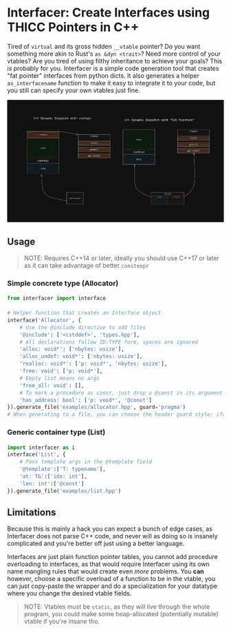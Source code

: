 # Interfacer: Create Interfaces using THICC Pointers in C++

Tired of `virtual` and its gross hidden `__vtable` pointer? Do you want
something more akin to Rust's `as &dyn <trait>`? Need more control of your
vtables? Are you tired of using filthy inheritance to achieve your goals? This
is probably for you. Interfacer is a simple code generation tool that creates
"fat pointer" interfaces from python dicts. It also generates a helper
`as_interfacename` function to make it easy to integrate it to your code, but
you still can specify your own vtables just fine.

![Different Approaches for Dynamic Dispatch](info.png)

## Usage

> NOTE: Requires C++14 or later, ideally you should use C++17 or later as it
> can take advantage of better `constexpr`

### Simple concrete type (Allocator)

```python
from interfacer import interface

# Helper function that creates an Interface object
interface('Allocator', {
    # Use the @include directive to add files
    '@include': ['<cstddef>', 'types.hpp'],
    # All declarations follow ID:TYPE form, spaces are ignored
    'alloc: void*': ['nbytes: usize'],
    'alloc_undef: void*': ['nbytes: usize'],
    'realloc: void*': ['p: void*', 'nbytes: usize'],
    'free: void': ['p: void*'],
    # Empty list means no args
    'free_all: void': [],
    # To mark a procedure as const, just drop a @const in its argument list
    'has_address: bool': ['p: void*', '@const']
}).generate_file('examples/allocator.hpp', guard='pragma')
# When generating to a file, you can choose the header guard style: ifdef, pragma or none(default)
```

### Generic container type (List)
```python
import interfacer as i
interface('List', {
    # Pass template args in the @template field
    '@template':['T: typename'],
    'at: T&':['idx: int'],
    'len: int':['@const']
}).generate_file('examples/list.hpp')
```

## Limitations

Because this is mainly a hack you can expect a bunch of edge cases, as
Interfacer does not parse C++ code, and never will as doing so is insanely
complicated and you're better off just using a better language.

Interfaces are just plain function pointer tables, you cannot add
procedure overloading to interfaces, as that would require Interfacer using its
own name mangling rules that would create even *more* problems. You **can**
however, choose a specific overload of a function to be in the vtable, you can
just copy-paste the wrapper and do a specialization for your datatype where you
change the desired vtable fields.

> NOTE: Vtables must be `static`, as they will live through the whole program,
> you could make some heap-allocated (potentially mutable) vtable if you're
> insane tho.

